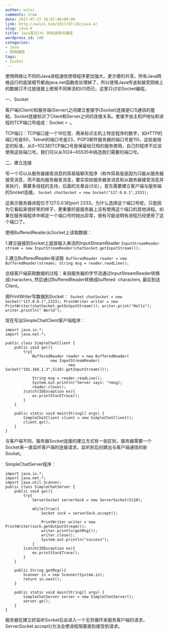 ```yaml
---
author: wulei
comments: true
date: 2017-07-27 16:07:06+00:00
link: http://wulei.kim/2017/07/28/java-4/
slug: java-4
title: Java笔记(4) 网络进程间通信
wordpress_id: 100
categories:
- Java
- 网络编程
tags:
- Socket
---
```


使用网络让不同的Java进程通信使得程序更加强大，更方便的共享。所有Java网络运行的底层细节都由java.net函数库处理掉了，所以使用Java传送和接受网络上的数据只不过是链接上使用不同串流的I/O而已。这里只讨论Socket编程。

一、Socket

客户端(Client)和服务端(Server)之间建立套接字(Socket)连接是C/S通信的基础，Socket连接标识了Client和Server之间的连接关系。套接字由主机IP地址和进程的TCP端口号组成：Socket = <IP adress>:<TCP port>。

TCP端口：TCP端口是一个16位宽、用来标识主机上特定程序的数字，如HTTP的端口号是80，Telnet的端口号是23，POP3邮件服务器的端口号是110，这些是规定的标准，从0~1023的TCP端口号是保留给已知的服务使用，自己的程序不应该使用这些端口号。我们可以从1024~65535中挑选我们需要的端口号。

二、建立连接

写一个可以从服务器接收消息的简易版聊天程序（称作简易版是因为只能从服务器接受消息，而不能向服务器发消息，要实现给服务器发消息和从服务器接受消息并发执行，需要多线程的支持，后面的文章会讨论）。首先需要建立客户端与服务端的Socket连接。
`Socket chatSocket = new Socket("127.0.0.1",2333);`

这表示服务器进程位于127.0.0.1的port 2333。为什么选择这个端口号呢，只是因为它看起来很好笑的样子，更重要的是服务器上没有使用这个端口的其他进程。如果在服务端程序中绑定一个端口号时抛出异常，很有可能说明有进程已经使用了这个端口了。

使用BufferedReader从Socket上读取数据：

1.建立链接到Socket上底层输入串流的InputStreamReader
`InputStreamReader stream = new InputStreamReader(chatSocket.getInputStream());`

2.建立BufferedReader来读取`
BufferedReader reader = new BufferedReader(stream);
String msg = reader.readLine();`

总结客户端获取数据的过程：来自服务器的字节流通过InputStreamReader转换成characters, 然后通过BufferedReader转换成buffered  characters, 最后到达Client。

用PrintWriter写数据到Socket：`
Socket chatSocket = new Socket("127.0.0.1",2333);
PrintWriter writer = new PrintWriter(chatSocket.getOutputStream());
writer.print("Hello");
writer.println(" World");`

现在写出SimpleChatClient客户端程序：

    
    import java.io.*;
    import java.net.*;
    
    public class SimpleChatClient {
    	public void go(){
    		try{
    			BufferedReader reader = new BufferedReader(
    					new InputStreamReader(
    							new Socket("192.168.1.3",5110).getInputStream()));	
    			
    			String msg = reader.readLine();
    			System.out.println("Server says: "+msg);
    			reader.close();
    		}catch(IOException ex){
    			ex.printStackTrace();
    		}
    	}
    	
    	public static void main(String[] args) {
    		SimpleChatClient client = new SimpleChatClient();
    		client.go();
    	}
    }


与客户端不同，服务器Socket连接的建立方式有一些区别，服务器需要一个Socket来一直监听客户端的连接请求。监听到后创建出与客户端通信的新Socket。

SimpleChatServer程序：

    
    import java.io.*;
    import java.net.*;
    import java.util.Scanner;
    public class SimpleChatServer {
    	public void go(){
    		try{
    			ServerSocket serverSock = new ServerSocket(5110);
    			
    			while(true){
    				Socket sock = serverSock.accept();
    				
    				PrintWriter writer = new PrintWriter(sock.getOutputStream());
    				writer.println(getMsg());
    				writer.close();
    				System.out.println("success");
    			}
    		}catch(IOException ex){
    			ex.printStackTrace();
    		}
    	}
    	
    	public String getMsg(){
    		Scanner in = new Scanner(System.in);
    		return in.next();
    	}
    
    	public static void main(String[] args) {
    		SimpleChatServer server = new SimpleChatServer();
    		server.go();
    	}
    }


服务器在建立好监听Socket后会进入一个无穷循环来服务客户端的请求，ServerSocket.accept()方法会使进程阻塞直到接受到请求。
